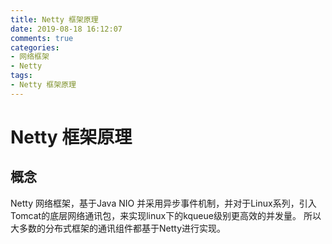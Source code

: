 ```yaml
---
title: Netty 框架原理
date: 2019-08-18 16:12:07
comments: true
categories:
- 网络框架
- Netty
tags:
- Netty 框架原理 
---
```


# Netty 框架原理

## 概念
Netty 网络框架，基于Java NIO 并采用异步事件机制，并对于Linux系列，引入Tomcat的底层网络通讯包，来实现linux下的kqueue级别更高效的并发量。
所以大多数的分布式框架的通讯组件都基于Netty进行实现。

<!-- more -->